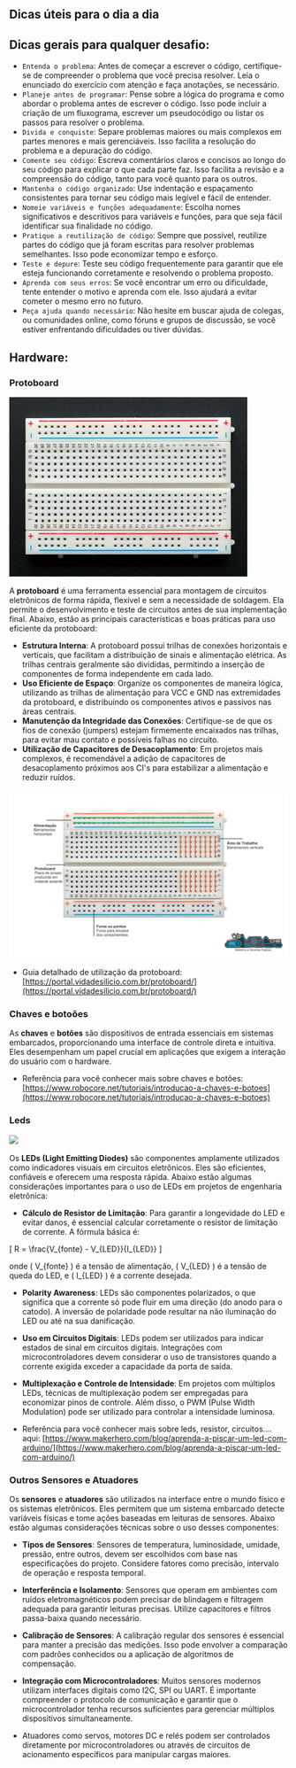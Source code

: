 ## Dicas úteis para o dia a dia

## Dicas gerais para qualquer desafio:

- `Entenda o problema`: Antes de começar a escrever o código, certifique-se de compreender o problema que você precisa resolver. Leia o enunciado do exercício com atenção e faça anotações, se necessário.
- `Planeje antes de programar`: Pense sobre a lógica do programa e como abordar o problema antes de escrever o código. Isso pode incluir a criação de um fluxograma, escrever um pseudocódigo ou listar os passos para resolver o problema.
- `Divida e conquiste`: Separe problemas maiores ou mais complexos em partes menores e mais gerenciáveis. Isso facilita a resolução do problema e a depuração do código.
- `Comente seu código`: Escreva comentários claros e concisos ao longo do seu código para explicar o que cada parte faz. Isso facilita a revisão e a compreensão do código, tanto para você quanto para os outros.
- `Mantenha o código organizado`: Use indentação e espaçamento consistentes para tornar seu código mais legível e fácil de entender.
- `Nomeie variáveis e funções adequadamente`: Escolha nomes significativos e descritivos para variáveis e funções, para que seja fácil identificar sua finalidade no código.
- `Pratique a reutilização de código`: Sempre que possível, reutilize partes do código que já foram escritas para resolver problemas semelhantes. Isso pode economizar tempo e esforço.
- `Teste e depure`: Teste seu código frequentemente para garantir que ele esteja funcionando corretamente e resolvendo o problema proposto. 
- `Aprenda com seus erros`: Se você encontrar um erro ou dificuldade, tente entender o motivo e aprenda com ele. Isso ajudará a evitar cometer o mesmo erro no futuro.
- `Peça ajuda quando necessário`: Não hesite em buscar ajuda de colegas, ou comunidades online, como fóruns e grupos de discussão, se você estiver enfrentando dificuldades ou tiver dúvidas.

## Hardware:

### Protoboard

![](Protoboard.jpg)

A **protoboard** é uma ferramenta essencial para montagem de circuitos eletrônicos de forma rápida, flexível e sem a necessidade de soldagem. Ela permite o desenvolvimento e teste de circuitos antes de sua implementação final. Abaixo, estão as principais características e boas práticas para uso eficiente da protoboard:

- **Estrutura Interna**: A protoboard possui trilhas de conexões horizontais e verticais, que facilitam a distribuição de sinais e alimentação elétrica. As trilhas centrais geralmente são divididas, permitindo a inserção de componentes de forma independente em cada lado.
- **Uso Eficiente de Espaço**: Organize os componentes de maneira lógica, utilizando as trilhas de alimentação para VCC e GND nas extremidades da protoboard, e distribuindo os componentes ativos e passivos nas áreas centrais.
- **Manutenção da Integridade das Conexões**: Certifique-se de que os fios de conexão (jumpers) estejam firmemente encaixados nas trilhas, para evitar mau contato e possíveis falhas no circuito.
- **Utilização de Capacitores de Desacoplamento**: Em projetos mais complexos, é recomendável a adição de capacitores de desacoplamento próximos aos CI's para estabilizar a alimentação e reduzir ruídos.

![](Protoboard1.jpg)


- Guia detalhado de utilização da protoboard: [https://portal.vidadesilicio.com.br/protoboard/](https://portal.vidadesilicio.com.br/protoboard/)


### Chaves e botoões

As **chaves** e **botões** são dispositivos de entrada essenciais em sistemas embarcados, proporcionando uma interface de controle direta e intuitiva. Eles desempenham um papel crucial em aplicações que exigem a interação do usuário com o hardware.

- Referência para você conhecer mais sobre chaves e botões: [https://www.robocore.net/tutoriais/introducao-a-chaves-e-botoes](https://www.robocore.net/tutoriais/introducao-a-chaves-e-botoes)


### Leds 

![](led.jpg)


Os **LEDs (Light Emitting Diodes)** são componentes amplamente utilizados como indicadores visuais em circuitos eletrônicos. Eles são eficientes, confiáveis e oferecem uma resposta rápida. Abaixo estão algumas considerações importantes para o uso de LEDs em projetos de engenharia eletrônica:

- **Cálculo de Resistor de Limitação**: Para garantir a longevidade do LED e evitar danos, é essencial calcular corretamente o resistor de limitação de corrente. A fórmula básica é: 

\[
R = \frac{V_{fonte} - V_{LED}}{I_{LED}}
\]


  onde \( V_{fonte} \) é a tensão de alimentação, \( V_{LED} \) é a tensão de queda do LED, e \( I_{LED} \) é a corrente desejada.
- **Polarity Awareness**: LEDs são componentes polarizados, o que significa que a corrente só pode fluir em uma direção (do anodo para o catodo). A inversão de polaridade pode resultar na não iluminação do LED ou até na sua danificação.
- **Uso em Circuitos Digitais**: LEDs podem ser utilizados para indicar estados de sinal em circuitos digitais. Integrações com microcontroladores devem considerar o uso de transistores quando a corrente exigida exceder a capacidade da porta de saída.
- **Multiplexação e Controle de Intensidade**: Em projetos com múltiplos LEDs, técnicas de multiplexação podem ser empregadas para economizar pinos de controle. Além disso, o PWM (Pulse Width Modulation) pode ser utilizado para controlar a intensidade luminosa.

- Referência para você conhecer mais sobre leds, resistor, circuitos.... aqui: [https://www.makerhero.com/blog/aprenda-a-piscar-um-led-com-arduino/](https://www.makerhero.com/blog/aprenda-a-piscar-um-led-com-arduino/)


### Outros Sensores e Atuadores

Os **sensores** e **atuadores** são utilizados na interface entre o mundo físico e os sistemas eletrônicos. Eles permitem que um sistema embarcado detecte variáveis físicas e tome ações baseadas em leituras de sensores. Abaixo estão algumas considerações técnicas sobre o uso desses componentes:

- **Tipos de Sensores**: Sensores de temperatura, luminosidade, umidade, pressão, entre outros, devem ser escolhidos com base nas especificações do projeto. Considere fatores como precisão, intervalo de operação e resposta temporal.
- **Interferência e Isolamento**: Sensores que operam em ambientes com ruídos eletromagnéticos podem precisar de blindagem e filtragem adequada para garantir leituras precisas. Utilize capacitores e filtros passa-baixa quando necessário.
- **Calibração de Sensores**: A calibração regular dos sensores é essencial para manter a precisão das medições. Isso pode envolver a comparação com padrões conhecidos ou a aplicação de algoritmos de compensação.
- **Integração com Microcontroladores**: Muitos sensores modernos utilizam interfaces digitais como I2C, SPI ou UART. É importante compreender o protocolo de comunicação e garantir que o microcontrolador tenha recursos suficientes para gerenciar múltiplos dispositivos simultaneamente.

- Atuadores como servos, motores DC e relés podem ser controlados diretamente por microcontroladores ou através de circuitos de acionamento específicos para manipular cargas maiores.

